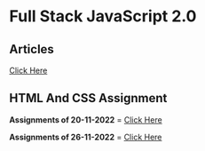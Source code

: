 # Full Stack JavaScript 2.0

## Articles
[Click Here](./Articles/Readme.md)

## HTML And CSS Assignment
**Assignments of 20-11-2022** =
[Click Here](./HTML_CSS_Assignment/20-Nov-2022-Projects/Readme.md)

**Assignments of 26-11-2022** =
[Click Here](./HTML_CSS_Assignment/26-Nov-2022-Projects/Readme.md)